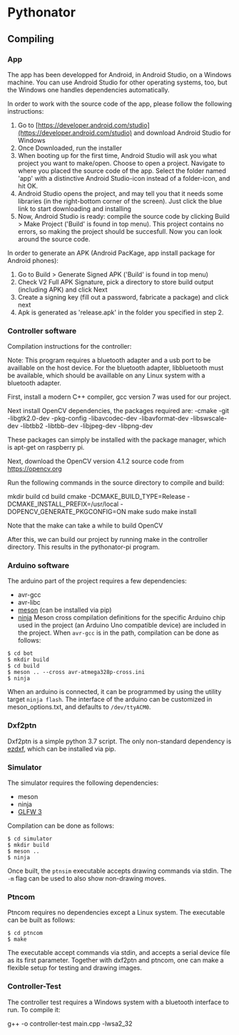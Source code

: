 # Pythonator

## Compiling

### App
The app has been developped for Android, in Android Studio, on a Windows machine.
You can use Android Studio for other operating systems, too, but the Windows one handles dependencies automatically.

In order to work with the source code of the app, please follow the following instructions:
 1. Go to [https://developer.android.com/studio](https://developer.android.com/studio) and download Android Studio for Windows
 2. Once Downloaded, run the installer
 3. When booting up for the first time, Android Studio will ask you what project you want to make/open. Choose to open a project. Navigate to where you placed the source code of the app. Select the folder named 'app' with a distinctive Android Studio-icon instead of a folder-icon, and hit OK.
 4. Android Studio opens the project, and may tell you that it needs some libraries (in the right-bottom corner of the screen).
   Just click the blue link to start downloading and installing
 5. Now, Android Studio is ready: compile the source code by clicking Build > Make Project ('Build' is found in top menu). This project contains no errors, so making the project should be succesfull.
Now you can look around the source code.

In order to generate an APK (Android PacKage, app install package for Android phones):
 1. Go to Build > Generate Signed APK ('Build' is found in top menu)
 2. Check V2 Full APK Signature, pick a directory to store build output (including APK) and click Next
 3. Create a signing key (fill out a password, fabricate a package) and click next
 4. Apk is generated as 'release.apk' in the folder you specified in step 2.

### Controller software
Compilation instructions for the controller:

Note:
This program requires a bluetooth adapter and a usb port to be availlable on the host device. For the bluetooth adapter, libbluetooth must be available, which should be availlable on any Linux system with a bluetooth adapter.

First, install a modern C++ compiler, gcc version 7 was used for our project.

Next install OpenCV dependencies, the packages required are:
    -cmake
    -git
    -libgtk2.0-dev
    -pkg-config
    -libavcodec-dev
    -libavformat-dev
    -libswscale-dev
    -libtbb2
    -libtbb-dev
    -libjpeg-dev
    -libpng-dev

These packages can simply be installed with the package manager, which is apt-get on raspberry pi.

Next, download the OpenCV version 4.1.2 source code from https://opencv.org

Run the following commands in the source directory to compile and build:

mkdir build
cd build
cmake -DCMAKE_BUILD_TYPE=Release -DCMAKE_INSTALL_PREFIX=/usr/local -DOPENCV_GENERATE_PKGCONFIG=ON
make
sudo make install

Note that the make can take a while to build OpenCV

After this, we can build our project by running make in the controller directory. This results in the pythonator-pi program.

### Arduino software

The arduino part of the project requires a few dependencies:
- avr-gcc
- avr-libc
- [meson](https://mesonbuild.com/) (can be installed via pip)
- [ninja](https://ninja-build.org/)
Meson cross compilation definitions for the specific Arduino chip used in the project
(an Arduino Uno compatible device) are included in the project. When `avr-gcc` is in the path,
compilation can be done as follows:
```
$ cd bot
$ mkdir build
$ cd build
$ meson .. --cross avr-atmega328p-cross.ini
$ ninja
```

When an arduino is connected, it can be programmed by using the utility target `ninja flash`. The 
interface of the arduino can be customized in meson_options.txt, and defaults to `/dev/ttyACM0`.

### Dxf2ptn
Dxf2ptn is a simple python 3.7 script. The only non-standard dependency is [ezdxf](https://ezdxf.readthedocs.io/en/master/), which can be installed via pip.

### Simulator

The simulator requires the following dependencies:
- meson
- ninja
- [GLFW 3](https://www.glfw.org/)

Compilation can be done as follows:
```
$ cd simulator
$ mkdir build
$ meson ..
$ ninja
```

Once built, the `ptnsim` executable accepts drawing commands via stdin. The `-m` flag can be used to also show non-drawing moves.

### Ptncom

Ptncom requires no dependencies except a Linux system. The executable can be built as follows:
```
$ cd ptncom
$ make
```

The executable accept commands via stdin, and accepts a serial device file as its first parameter. Together with dxf2ptn
and ptncom, one can make a flexible setup for testing and drawing images.

### Controller-Test

The controller test requires a Windows system with a bluetooth interface to run. To compile it:

g++ -o controller-test main.cpp -lwsa2_32
